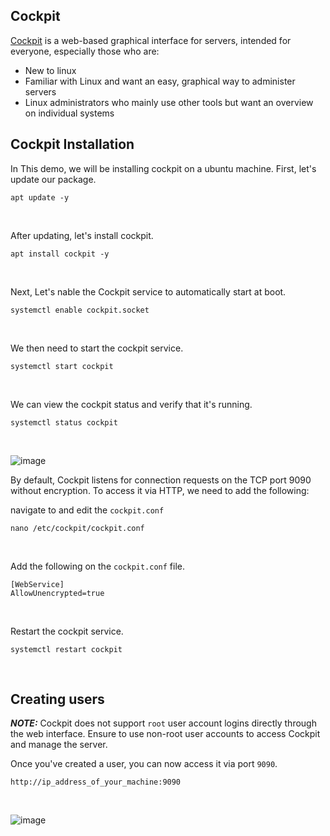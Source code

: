 ## Cockpit

[Cockpit](https://cockpit-project.org/) is a web-based graphical interface for servers, intended for everyone, especially those who are:

* New to linux
* Familiar with Linux and want an easy, graphical way to administer servers
* Linux administrators who mainly use other tools but want an overview on individual systems

## Cockpit Installation

In This demo, we will be installing cockpit on a ubuntu machine. First, let's update our package.
```
apt update -y
```
<br>

After updating, let's install cockpit.
```
apt install cockpit -y
```
<br>

Next, Let's nable the Cockpit service to automatically start at boot.
```
systemctl enable cockpit.socket
```
<br>

We then need to start the cockpit service.
```
systemctl start cockpit
```
<br>

We can view the cockpit status and verify that it's running.
```
systemctl status cockpit
```
<br>

![image](https://github.com/user-attachments/assets/a6e825c5-49ce-4a53-955c-052fb1d584a6)
<br>

By default, Cockpit listens for connection requests on the TCP port 9090 without encryption. To access it via HTTP, we need to add the following:

navigate to and edit the ```cockpit.conf```
```
nano /etc/cockpit/cockpit.conf
```
<br>

Add the following on the ```cockpit.conf``` file.
```
[WebService]
AllowUnencrypted=true
```
<br>

Restart the cockpit service.
```
systemctl restart cockpit
```
<br>

## Creating users

***NOTE:*** Cockpit does not support ```root``` user account logins directly through the web interface. Ensure to use non-root user accounts to access Cockpit and manage the server.

Once you've created a user, you can now access it via port ```9090```.
```
http://ip_address_of_your_machine:9090
```
<br>

![image](https://github.com/user-attachments/assets/8bf83aa5-9b25-476b-aeff-4e6f44a21b11)
<br>


